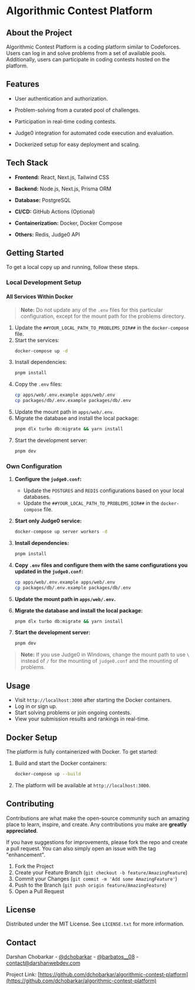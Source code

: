 # Algorithmic Contest Platform

## About the Project

Algorithmic Contest Platform is a coding platform similar to Codeforces. Users can log in and solve problems from a set of available pools. Additionally, users can participate in coding contests hosted on the platform.

## Features

- User authentication and authorization.

- Problem-solving from a curated pool of challenges.

- Participation in real-time coding contests.

- Judge0 integration for automated code execution and evaluation.

- Dockerized setup for easy deployment and scaling.

## Tech Stack

- **Frontend:** React, Next.js, Tailwind CSS

- **Backend:** Node.js, Next.js, Prisma ORM

- **Database:** PostgreSQL

- **CI/CD:** GitHub Actions (Optional)

- **Containerization:** Docker, Docker Compose

- **Others:** Redis, Judge0 API

## Getting Started

To get a local copy up and running, follow these steps.

### Local Development Setup

#### All Services Within Docker

> **Note:** Do not update any of the `.env` files for this particular configuration, except for the mount path for the problems directory.

1. Update the `##YOUR_LOCAL_PATH_TO_PROBLEMS_DIR##` in the `docker-compose` file.
2. Start the services:
   ```sh
   docker-compose up -d
   ```
3. Install dependencies:
   ```sh
   pnpm install
   ```
4. Copy the `.env` files:
   ```sh
   cp apps/web/.env.example apps/web/.env
   cp packages/db/.env.example packages/db/.env
   ```
5. Update the mount path in `apps/web/.env`.
6. Migrate the database and install the local package:
   ```sh
   pnpm dlx turbo db:migrate && yarn install
   ```
7. Start the development server:
   ```sh
   pnpm dev
   ```

### **Own Configuration**

1. **Configure the `judge0.conf`:**

   - Update the `POSTGRES` and `REDIS` configurations based on your local databases.
   - Update the `##YOUR_LOCAL_PATH_TO_PROBLEMS_DIR##` in the `docker-compose` file.

2. **Start only Judge0 service:**

   ```sh
   docker-compose up server workers -d
   ```

3. **Install dependencies:**

   ```sh
   pnpm install
   ```

4. **Copy `.env` files and configure them with the same configurations you updated in the `judge0.conf`:**

   ```sh
   cp apps/web/.env.example apps/web/.env
   cp packages/db/.env.example packages/db/.env
   ```

5. **Update the mount path in `apps/web/.env`.**

6. **Migrate the database and install the local package:**

   ```sh
   pnpm dlx turbo db:migrate && yarn install
   ```

7. **Start the development server:**
   ```sh
   pnpm dev
   ```

> **Note:** If you use Judge0 in Windows, change the mount path to use `\` instead of `/` for the mounting of `judge0.conf` and the mounting of problems.

## **Usage**

- Visit `http://localhost:3000` after starting the Docker containers.
- Log in or sign up.
- Start solving problems or join ongoing contests.
- View your submission results and rankings in real-time.

## **Docker Setup**

The platform is fully containerized with Docker. To get started:

1. Build and start the Docker containers:

   ```sh
   docker-compose up --build
   ```

2. The platform will be available at `http://localhost:3000`.

## **Contributing**

Contributions are what make the open-source community such an amazing place to learn, inspire, and create. Any contributions you make are **greatly appreciated**.

If you have suggestions for improvements, please fork the repo and create a pull request. You can also simply open an issue with the tag "enhancement".

1. Fork the Project
2. Create your Feature Branch (`git checkout -b feature/AmazingFeature`)
3. Commit your Changes (`git commit -m 'Add some AmazingFeature'`)
4. Push to the Branch (`git push origin feature/AmazingFeature`)
5. Open a Pull Request

## **License**

Distributed under the MIT License. See `LICENSE.txt` for more information.

## Contact

Darshan Chobarkar - [@dchobarkar](https://www.linkedin.com/in/dchobarkar/) - [@barbatos\_\_08](https://twitter.com/barbatos__08) - contact@darshanwebdev.com

Project Link: [https://github.com/dchobarkar/algorithmic-contest-platform](https://github.com/dchobarkar/algorithmic-contest-platform)
